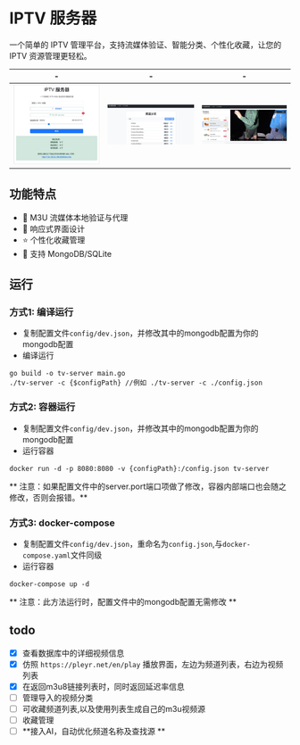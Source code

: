 # IPTV 服务器

一个简单的 IPTV 管理平台，支持流媒体验证、智能分类、个性化收藏，让您的 IPTV 资源管理更轻松。

| - | - | - |
|:---:|:---:|:---:|
| ![首页](https://raw.githubusercontent.com/582033/tv-server/refs/heads/main/docs/homepage.jpg) | ![频道页](https://raw.githubusercontent.com/582033/tv-server/refs/heads/main/docs/channel.jpg)| ![详情页](https://raw.githubusercontent.com/582033/tv-server/refs/heads/main/docs/detail.jpg)|


## 功能特点
* 🚀 M3U 流媒体本地验证与代理
* 📱 响应式界面设计
* ⭐ 个性化收藏管理
* 💾 支持 MongoDB/SQLite


## 运行

### 方式1: 编译运行
* 复制配置文件`config/dev.json`，并修改其中的mongodb配置为你的mongodb配置
* 编译运行
```
go build -o tv-server main.go
./tv-server -c {$configPath} //例如 ./tv-server -c ./config.json
```

### 方式2: 容器运行
* 复制配置文件`config/dev.json`，并修改其中的mongodb配置为你的mongodb配置
* 运行容器
```
docker run -d -p 8080:8080 -v {configPath}:/config.json tv-server
```
** 注意：如果配置文件中的server.port端口项做了修改，容器内部端口也会随之修改，否则会报错。**

### 方式3: docker-compose
* 复制配置文件`config/dev.json`，重命名为`config.json`,与`docker-compose.yaml`文件同级
* 运行容器
```
docker-compose up -d
```
** 注意：此方法运行时，配置文件中的mongodb配置无需修改 **

## todo
* [x] 查看数据库中的详细视频信息
* [x] 仿照 `https://pleyr.net/en/play` 播放界面，左边为频道列表，右边为视频列表
* [x] 在返回m3u8链接列表时，同时返回延迟率信息
* [ ] 管理导入的视频分类
* [ ] 可收藏频道列表,以及使用列表生成自己的m3u视频源
* [ ] 收藏管理
* [ ] **接入AI，自动优化频道名称及查找源 **